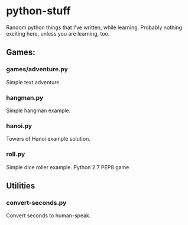 # python-stuff
Random python things that I've written, while learning. Probably nothing exciting here, unless you are learning, too.

## Games:
### games/adventure.py
Simple text adventure.

### hangman.py
Simple hangman example.

### hanoi.py
Towers of Hanoi example solution.

### roll.py 
Simple dice roller example. Python 2.7 PEP8 game

## Utilities
### convert-seconds.py
Convert seconds to human-speak.
